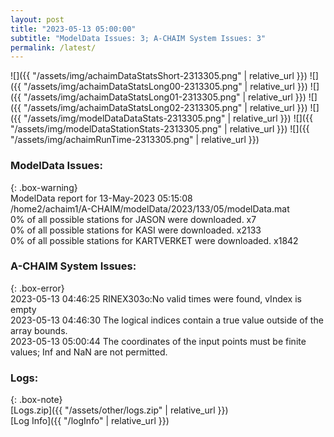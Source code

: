 ```yaml
---
layout: post
title: "2023-05-13 05:00:00"
subtitle: "ModelData Issues: 3; A-CHAIM System Issues: 3"
permalink: /latest/
---
```


![]({{ "/assets/img/achaimDataStatsShort-2313305.png" | relative_url }})
![]({{ "/assets/img/achaimDataStatsLong00-2313305.png" | relative_url }})
![]({{ "/assets/img/achaimDataStatsLong01-2313305.png" | relative_url }})
![]({{ "/assets/img/achaimDataStatsLong02-2313305.png" | relative_url }})
![]({{ "/assets/img/modelDataDataStats-2313305.png" | relative_url }})
![]({{ "/assets/img/modelDataStationStats-2313305.png" | relative_url }})
![]({{ "/assets/img/achaimRunTime-2313305.png" | relative_url }})


### ModelData Issues:  
  
{: .box-warning}  
 ModelData report for 13-May-2023 05:15:08   
 /home2/achaim1/A-CHAIM/modelData/2023/133/05/modelData.mat   
 0% of all possible stations for JASON were downloaded. x7   
 0% of all possible stations for KASI were downloaded. x2133   
 0% of all possible stations for KARTVERKET were downloaded. x1842   
  
### A-CHAIM System Issues:  
  
{: .box-error}  
2023-05-13 04:46:25 RINEX303o:No valid times were found, vIndex is empty  
2023-05-13 04:46:30 The logical indices contain a true value outside of the array bounds.  
2023-05-13 05:00:44 The coordinates of the input points must be finite values; Inf and NaN are not permitted.  

### Logs:  
  
{: .box-note}  
[Logs.zip]({{ "/assets/other/logs.zip" | relative_url }})  
[Log Info]({{ "/logInfo" | relative_url }})  
